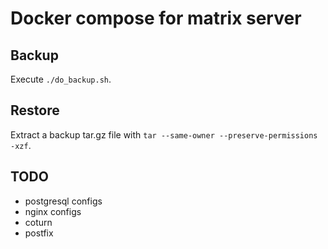 # Docker compose for matrix server
## Backup
Execute `./do_backup.sh`.

## Restore
Extract a backup tar.gz file with `tar --same-owner --preserve-permissions -xzf`.

## TODO
* postgresql configs
* nginx configs
* coturn
* postfix
